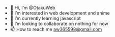 - 👋 Hi, I’m @OtakuWeb
- 👀 I’m interested in web development and anime
- 🌱 I’m currently learning javascript
- 💞️ I’m looking to collaborate on nothing for now
- 📫 How to reach me aw365598@gmail.com

<!---
OtakuWeb/OtakuWeb is a ✨ special ✨ repository because its `README.md` (this file) appears on your GitHub profile.
You can click the Preview link to take a look at your changes.
--->
